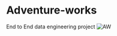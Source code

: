 # Adventure-works
End to End data engineering project
![AW](https://github.com/user-attachments/assets/c53a8b8f-1fd2-4b50-b63c-9f625d29e928)
